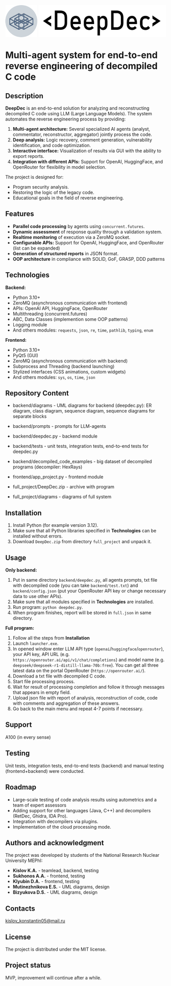 <img src="design/logo.png" align="center" height="100" width="100"/> <img src="design/deepdec.png" align="center" height="100" width="400"/> 

# Multi-agent system for end-to-end reverse engineering of decompiled C code

## Description
**DeepDec** is an end-to-end solution for analyzing and reconstructing decompiled C code using LLM (Large Language Models). The system automates the reverse engineering process by providing:
1. **Multi-agent architecture:** Several specialized AI agents (analyst, commentator, reconstructor, aggregator) jointly process the code.
2. **Deep analysis:** Logic recovery, comment generation, vulnerability identification, and code optimization.
3. **Interactive interface:** Visualization of results via GUI with the ability to export reports.
4. **Integration with different APIs:** Support for OpenAI, HuggingFace, and OpenRouter for flexibility in model selection.

The project is designed for:
- Program security analysis.
- Restoring the logic of the legacy code.
- Educational goals in the field of reverse engineering.

## Features
- **Parallel code processing** by agents using `concurrent.futures`.
- **Dynamic assessment** of response quality through a validation system.
- **Realtime monitoring** of execution via a ZeroMQ socket.
- **Configurable APIs:** Support for OpenAI, HuggingFace, and OpenRouter (list can be expanded)
- **Generation of structured reports** in JSON format.
- **OOP architecture** in compliance with SOLID, GoF, GRASP, DDD patterns

## Technologies
**Backend:**
- Python 3.10+
- ZeroMQ (asynchronous communication with frontend)
- APIs: OpenAI API, HuggingFace, OpenRouter
- Multithreading (concurrent.futures)
- ABC, Data Classes (implemention some OOP patterns)
- Logging module
- And others modules: `requests`, `json`, `re`, `time`, `pathlib`, `typing`, `enum`

**Frontend:**
- Python 3.10+
- PyQt5 (GUI)
- ZeroMQ (asynchronous communication with backend)
- Subprocess and Threading (backend launching)
- Stylized interfaces (CSS animations, custom widgets)
- And others modules: `sys`, `os`, `time`, `json`

## Repository Content
- backend/diagrams - UML diagrams for backend (deepdec.py): ER diagram, class diagram, sequence diagram, sequence diagrams for separate blocks
- backend/prompts - prompts for LLM-agents
- backend/deepdec.py - backend module
- backend/tests - unit tests, integration tests, end-to-end tests for deepdec.py
- backend/decompiled_code_examples - big dataset of decompiled programs (decompiler: HexRays)

- frontend/app_project.py - frontend module

- full_project/DeepDec.zip - archive with program
- full_project/diagrams - diagrams of full system

## Installation
1. Install Python (for example version 3.12).
2. Make sure that all Python libraries specified in **Technologies** can be installed without errors.
3. Download `DeepDec.zip` from directory `full_project` and unpack it.

## Usage
**Only backend:**
1. Put in same directory `backend/deepdec.py`, all agents prompts, txt file with decompiled code (you can take `backend/test.txt`) and `backend/config.json` (put your OpenRouter API key or change necessary data to use other APIs).
2. Make sure that all modules specified in **Technologies** are installed.
3. Run program: `python deepdec.py`.
4. When program finishes, report will be stored in `full.json` in same directory.

**Full program:**
1. Follow all the steps from **Installation**
2. Launch `launcher.exe`.
3. In opened window enter LLM API type (`openai`/`huggingface`/`openrouter`), your API key, API URL (e.g. `https://openrouter.ai/api/v1/chat/completions`) and model name (e.g. `deepseek/deepseek-r1-distill-llama-70b:free`). You can get all three latest data on the portal OpenRouter (`https://openrouter.ai/`).
4. Download a txt file with decompiled C code.
5. Start file processing process.
6. Wait for result of processing completion and follow it through messages that appears in empty field.
7. Upload json file with report of analysis, reconstruction of code, code with comments and aggregation of these answers.
8. Go back to the main menu and repeat 4-7 points if necessary.

## Support
A100 (in every sense)

## Testing
Unit tests, integration tests, end-to-end tests (backend) and manual testing (frontend+backend) were conducted.

## Roadmap
- Large-scale testing of code analysis results using autometrics and a team of expert assessors
- Adding support for other languages (Java, C++) and decompilers (RetDec, Ghidra, IDA Pro).
- Integration with decompilers via plugins.
- Implementation of the cloud processing mode.

## Authors and acknowledgment
The project was developed by students of the National Research Nuclear University MEPhI:
- **Kislov K.A.** - teamlead, backend, testing
- **Sukhonos A.A.** - frontend, testing
- **Klyubin D.A.** - frontend, testing
- **Mutinezhnikova E.S.** - UML diagrams, design
- **Bizyukova D.S.** - UML diagrams, design

## Contacts
kislov_konstantin05@mail.ru

## License
The project is distributed under the MIT license.

## Project status
MVP, improvement will continue after a while.
